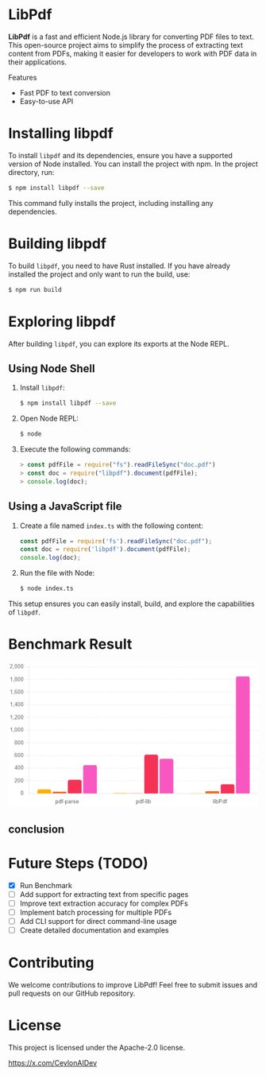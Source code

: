 # LibPdf

**LibPdf** is a fast and efficient Node.js library for converting PDF files to text. This open-source project aims to simplify the process of extracting text content from PDFs, making it easier for developers to work with PDF data in their applications.

Features
- Fast PDF to text conversion
- Easy-to-use API

# Installing libpdf

To install `libpdf` and its dependencies, ensure you have a supported version of Node installed. You can install the project with npm. In the project directory, run:

```bash
$ npm install libpdf --save
```

This command fully installs the project, including installing any dependencies.

# Building libpdf

To build `libpdf`, you need to have Rust installed. If you have already installed the project and only want to run the build, use:

```bash
$ npm run build
```

# Exploring libpdf

After building `libpdf`, you can explore its exports at the Node REPL.

## Using Node Shell

1. Install `libpdf`:
   ```bash
   $ npm install libpdf --save
   ```

2. Open Node REPL:
   ```bash
   $ node
   ```

3. Execute the following commands:
   ```javascript
   > const pdfFile = require("fs").readFileSync("doc.pdf")
   > const doc = require("libpdf").document(pdfFile);
   > console.log(doc);
   ```

## Using a JavaScript file

1. Create a file named `index.ts` with the following content:

   ```javascript
   const pdfFile = require('fs').readFileSync("doc.pdf");
   const doc = require('libpdf').document(pdfFile);
   console.log(doc);
   ```

2. Run the file with Node:

   ```bash
   $ node index.ts
   ```

This setup ensures you can easily install, build, and explore the capabilities of `libpdf`.

# Benchmark Result

![Benchmarking PDF Libraries.png](./benchmark%2FBenchmarking%20PDF%20Libraries.png)

## conclusion

# Future Steps (TODO)
- [x] Run Benchmark
- [ ] Add support for extracting text from specific pages
- [ ] Improve text extraction accuracy for complex PDFs
- [ ] Implement batch processing for multiple PDFs
- [ ] Add CLI support for direct command-line usage
- [ ] Create detailed documentation and examples

# Contributing
We welcome contributions to improve LibPdf! Feel free to submit issues and pull requests on our GitHub repository.

# License
This project is licensed under the Apache-2.0 license.

https://x.com/CeylonAIDev